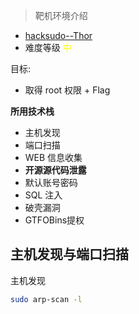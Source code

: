 > 靶机环境介绍
+ [hacksudo--Thor](https://download.vulnhub.com/hacksudo/hacksudo---Thor.zip) 
+ 难度等级 <font color=yellow> 中</font>

目标:
+ 取得 root 权限 +  Flag


**所用技术栈**
+ 主机发现
+ 端口扫描
+ WEB 信息收集
+ **开源源代码泄露**
+ 默认账号密码
+ SQL 注入
+ 破壳漏洞
+ GTFOBins提权

## 主机发现与端口扫描

主机发现

```bash
sudo arp-scan -l
```

